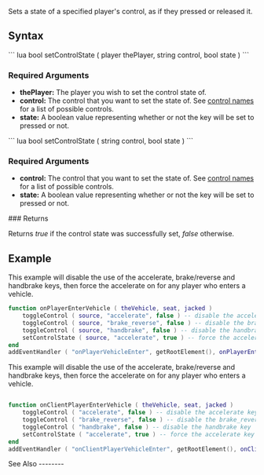 Sets a state of a specified player's control, as if they pressed or released it.

Syntax
------

<section name="Server" class="server" show="true">
``` lua
bool setControlState ( player thePlayer, string control, bool state ) 
```

### Required Arguments

-   **thePlayer:** The player you wish to set the control state of.
-   **control:** The control that you want to set the state of. See [control names](/control_names.md "wikilink") for a list of possible controls.
-   **state:** A boolean value representing whether or not the key will be set to pressed or not.

</section>
<section name="Client" class="client" show="true">
``` lua
bool setControlState ( string control, bool state ) 
```

### Required Arguments

-   **control:** The control that you want to set the state of. See [control names](/control_names.md "wikilink") for a list of possible controls.
-   **state:** A boolean value representing whether or not the key will be set to pressed or not.

</section>
### Returns

Returns *true* if the control state was successfully set, *false* otherwise.

Example
-------

<section name="Server" class="server" show="true">
This example will disable the use of the accelerate, brake/reverse and handbrake keys, then force the accelerate on for any player who enters a vehicle.

``` lua
function onPlayerEnterVehicle ( theVehicle, seat, jacked )
    toggleControl ( source, "accelerate", false ) -- disable the accelerate key
    toggleControl ( source, "brake_reverse", false ) -- disable the brake_reverse key
    toggleControl ( source, "handbrake", false ) -- disable the handbrake key
    setControlState ( source, "accelerate", true ) -- force the accelerate key on
end
addEventHandler ( "onPlayerVehicleEnter", getRootElement(), onPlayerEnterVehicle )
```

</section>
<section name="Client" class="client" show="true">
This example will disable the use of the accelerate, brake/reverse and handbrake keys, then force the accelerate on for any player who enters a vehicle.

``` lua

function onClientPlayerEnterVehicle ( theVehicle, seat, jacked )
    toggleControl ( "accelerate", false ) -- disable the accelerate key
    toggleControl ( "brake_reverse", false ) -- disable the brake_reverse key
    toggleControl ( "handbrake", false ) -- disable the handbrake key
    setControlState ( "accelerate", true ) -- force the accelerate key on
end
addEventHandler ( "onClientPlayerVehicleEnter", getRootElement(), onClientPlayerEnterVehicle )
```

</section>
See Also
--------
